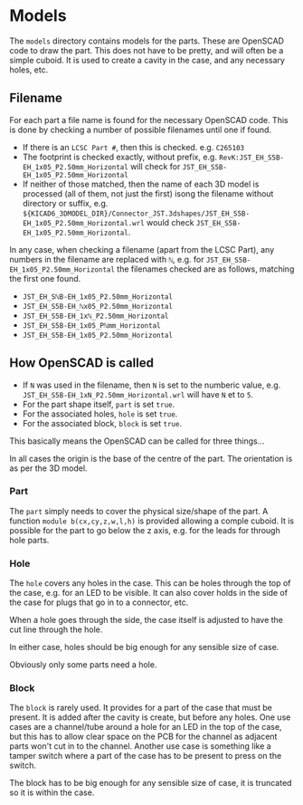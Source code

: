 # Models

The `models` directory contains models for the parts. These are OpenSCAD code to draw the part. This does not have to be pretty, and will often be a simple cuboid. It is used to create a cavity in the case, and any necessary holes, etc.

## Filename

For each part a file name is found for the necessary OpenSCAD code. This is done by checking a number of possible filenames until one if found.

- If there is an `LCSC Part #`, then this is checked. e.g. `C265103`
- The footprint is checked exactly, without prefix, e.g. `RevK:JST_EH_S5B-EH_1x05_P2.50mm_Horizontal` will check for `JST_EH_S5B-EH_1x05_P2.50mm_Horizontal`
- If neither of those matched, then the name of each 3D model is processed (all of them, not just the first) isong the filename without directory or suffix, e.g. `${KICAD6_3DMODEL_DIR}/Connector_JST.3dshapes/JST_EH_S5B-EH_1x05_P2.50mm_Horizontal.wrl` would check `JST_EH_S5B-EH_1x05_P2.50mm_Horizontal`.

In any case, when checking a filename (apart from the LCSC Part), any numbers in the filename are replaced with `ℕ`, e.g. for `JST_EH_S5B-EH_1x05_P2.50mm_Horizontal` the filenames checked are as follows, matching the first one found.

- `JST_EH_SℕB-EH_1x05_P2.50mm_Horizontal`
- `JST_EH_S5B-EH_ℕx05_P2.50mm_Horizontal`
- `JST_EH_S5B-EH_1xℕ_P2.50mm_Horizontal`
- `JST_EH_S5B-EH_1x05_Pℕmm_Horizontal`
- `JST_EH_S5B-EH_1x05_P2.50mm_Horizontal`

## How OpenSCAD is called

- If `N` was used in the filename, then `N` is set to the numberic value, e.g. ``JST_EH_S5B-EH_1xN_P2.50mm_Horizontal.wrl`` will have `N` et to `5`.
- For the part shape itself, `part` is set `true`.
- For the associated holes, `hole` is set `true`.
- For the associated block, `block` is set `true`.

This basically means the OpenSCAD can be called for three things...

In all cases the origin is the base of the centre of the part. The orientation is as per the 3D model.

### Part

The `part` simply needs to cover the physical size/shape of the part. A function `module b(cx,cy,z,w,l,h)` is provided allowing a comple cuboid. It is possible for the part to go below the z axis, e.g. for the leads for through hole parts.

### Hole

The `hole` covers any holes in the case. This can be holes through the top of the case, e.g. for an LED to be visible. It can also cover holds in the side of the case for plugs that go in to a connector, etc.

When a hole goes through the side, the case itself is adjusted to have the cut line through the hole.

In either case, holes should be big enough for any sensible size of case.

Obviously only some parts need a hole.

### Block

The `block` is rarely used. It provides for a part of the case that must be present. It is added after the cavity is create, but before any holes. One use cases are a channel/tube around a hole for an LED in the top of the case, but this has to allow clear space on the PCB for the channel as adjacent parts won't cut in to the channel. Another use case is something like a tamper switch where a part of the case has to be present to press on the switch.

The block has to be big enough for any sensible size of case, it is truncated so it is within the case.
